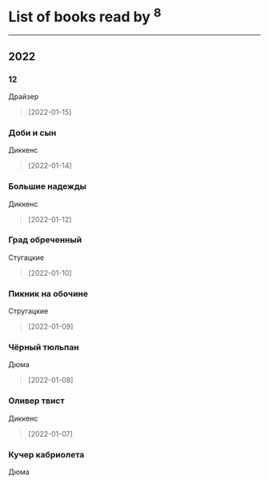 # List of books read by [](https://plus.google.com/u/0/118248226132797004598/)<sup>8</sup>
---

## 2022

### 12
Драйзер
> [2022-01-15] 


### Доби и сын
Диккенс
> [2022-01-14] 


### Большие надежды
Диккенс
> [2022-01-12] 


### Град обреченный
Стугацкие
> [2022-01-10] 


### Пикник на обочине
Стругацкие
> [2022-01-09] 


### Чёрный тюльпан
Дюма
> [2022-01-08] 


### Оливер твист
Диккенс
> [2022-01-07] 


### Кучер кабриолета
Дюма



